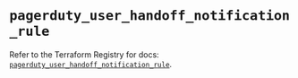 # `pagerduty_user_handoff_notification_rule`

Refer to the Terraform Registry for docs: [`pagerduty_user_handoff_notification_rule`](https://registry.terraform.io/providers/pagerduty/pagerduty/3.24.0/docs/resources/user_handoff_notification_rule).
